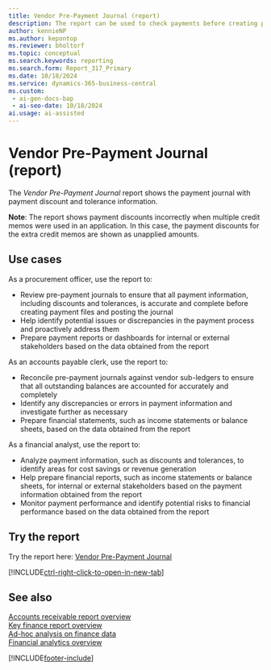 ```yaml
---
title: Vendor Pre-Payment Journal (report)
description: The report can be used to check payments before creating payment files and posting the journal.
author: kennieNP
ms.author: kepontop
ms.reviewer: bholtorf
ms.topic: conceptual
ms.search.keywords: reporting
ms.search.form: Report_317_Primary
ms.date: 10/18/2024
ms.service: dynamics-365-business-central
ms.custom:
 - ai-gen-docs-bap
 - ai-seo-date: 10/18/2024
ai.usage: ai-assisted
---
```


# Vendor Pre-Payment Journal (report)

The *Vendor Pre-Payment Journal* report shows the payment journal with payment discount and tolerance information. 

**Note**: The report shows payment discounts incorrectly when multiple credit memos were used in an application. In this case, the payment discounts for the extra credit memos are shown as unapplied amounts.

## Use cases



<!-- 
Prompt

Below is a report in an ERP system. Provide 3-4 use cases for different personas working with procurement.
Format like this:    
  
As a <persona>, use the report to    
* use case 1  
* use case 2    

Do not capitalize the persona names. 

## Report name
Vendor Pre-Payment Journal

### What the report does
The *Vendor Pre-Payment Journal* report shows the payment journal with payment discount and tolerance information. 
**Note**: The report shows payment discounts incorrectly when multiple credit memos were used in an application. In this case, the payment discounts for the extra credit memos are shown as unapplied amounts.

### Use cases
The report can be used to check payments before creating payment files and posting the journal.
It helps businesses ensure accuracy and compliance in their payment processes.

Please include your data sources and URLs
-->

As a procurement officer, use the report to:
* Review pre-payment journals to ensure that all payment information, including discounts and tolerances, is accurate and complete before creating payment files and posting the journal
* Help identify potential issues or discrepancies in the payment process and proactively address them
* Prepare payment reports or dashboards for internal or external stakeholders based on the data obtained from the report

As an accounts payable clerk, use the report to:
* Reconcile pre-payment journals against vendor sub-ledgers to ensure that all outstanding balances are accounted for accurately and completely
* Identify any discrepancies or errors in payment information and investigate further as necessary
* Prepare financial statements, such as income statements or balance sheets, based on the data obtained from the report

As a financial analyst, use the report to:
* Analyze payment information, such as discounts and tolerances, to identify areas for cost savings or revenue generation
* Help prepare financial reports, such as income statements or balance sheets, for internal or external stakeholders based on the payment information obtained from the report
* Monitor payment performance and identify potential risks to financial performance based on the data obtained from the report


## Try the report

Try the report here: [Vendor Pre-Payment Journal](https://businesscentral.dynamics.com?report=317)

[!INCLUDE[ctrl-right-click-to-open-in-new-tab](../includes/ctrl-right-click-to-open-in-new-tab.md)]


## See also

[Accounts receivable report overview](../receivables-reports.md)  
[Key finance report overview](../finance-reports.md)  
[Ad-hoc analysis on finance data](../ad-hoc-analysis-finance.md)  
[Financial analytics overview](../bi.md)  

[!INCLUDE[footer-include](../includes/footer-banner.md)]